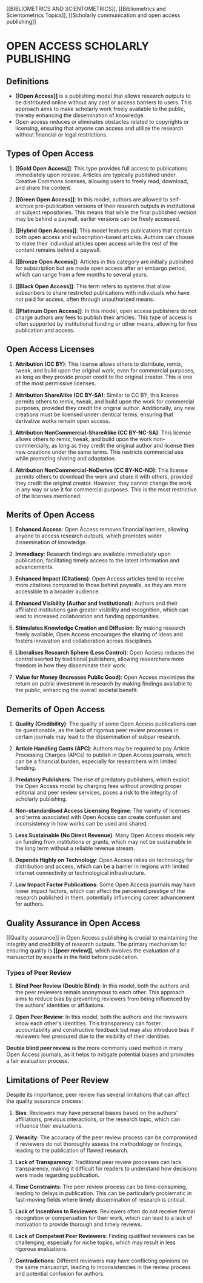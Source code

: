 [[BIBLIOMETRICS AND SCIENTOMETRICS]], [[Bibliometrics and Scientometrics Topics]], [[Scholarly communication and open access publishing]]
# OPEN ACCESS SCHOLARLY PUBLISHING
## Definitions
- **[[Open Access]]** is a publishing model that allows research outputs to be distributed online without any cost or access barriers to users. This approach aims to make scholarly work freely available to the public, thereby enhancing the dissemination of knowledge. 
- Open access reduces or eliminates obstacles related to copyrights or licensing, ensuring that anyone can access and utilize the research without financial or legal restrictions.

## Types of Open Access
1. **[[Gold Open Access]]**: This type provides full access to publications immediately upon release. Articles are typically published under Creative Commons licenses, allowing users to freely read, download, and share the content.
    
2. **[[Green Open Access]]**: In this model, authors are allowed to self-archive pre-publication versions of their research outputs in institutional or subject repositories. This means that while the final published version may be behind a paywall, earlier versions can be freely accessed.
    
3. **[[Hybrid Open Access]]**: This model features publications that contain both open access and subscription-based articles. Authors can choose to make their individual articles open access while the rest of the content remains behind a paywall.
    
4. **[[Bronze Open Access]]**: Articles in this category are initially published for subscription but are made open access after an embargo period, which can range from a few months to several years.
    
5. **[[Black Open Access]]**: This term refers to systems that allow subscribers to share restricted publications with individuals who have not paid for access, often through unauthorized means.
    
6. **[[Platinum Open Access]]**: In this model, open access publishers do not charge authors any fees to publish their articles. This type of access is often supported by institutional funding or other means, allowing for free publication and access.

## Open Access Licenses
1. **Attribution (CC BY)**: This license allows others to distribute, remix, tweak, and build upon the original work, even for commercial purposes, as long as they provide proper credit to the original creator. This is one of the most permissive licenses.
    
2. **Attribution ShareAlike (CC BY-SA)**: Similar to CC BY, this license permits others to remix, tweak, and build upon the work for commercial purposes, provided they credit the original author. Additionally, any new creations must be licensed under identical terms, ensuring that derivative works remain open access.
    
3. **Attribution NonCommercial-ShareAlike (CC BY-NC-SA)**: This license allows others to remix, tweak, and build upon the work non-commercially, as long as they credit the original author and license their new creations under the same terms. This restricts commercial use while promoting sharing and adaptation.
    
4. **Attribution NonCommercial-NoDerivs (CC BY-NC-ND)**: This license permits others to download the work and share it with others, provided they credit the original creator. However, they cannot change the work in any way or use it for commercial purposes. This is the most restrictive of the licenses mentioned.

## Merits of Open Access

1. **Enhanced Access**: Open Access removes financial barriers, allowing anyone to access research outputs, which promotes wider dissemination of knowledge.
    
2. **Immediacy**: Research findings are available immediately upon publication, facilitating timely access to the latest information and advancements.
    
3. **Enhanced Impact (Citations)**: Open Access articles tend to receive more citations compared to those behind paywalls, as they are more accessible to a broader audience.
    
4. **Enhanced Visibility (Author and Institutional)**: Authors and their affiliated institutions gain greater visibility and recognition, which can lead to increased collaboration and funding opportunities.
    
5. **Stimulates Knowledge Creation and Diffusion**: By making research freely available, Open Access encourages the sharing of ideas and fosters innovation and collaboration across disciplines.
    
6. **Liberalises Research Sphere (Less Control)**: Open Access reduces the control exerted by traditional publishers, allowing researchers more freedom in how they disseminate their work.
    
7. **Value for Money (Increases Public Good)**: Open Access maximizes the return on public investment in research by making findings available to the public, enhancing the overall societal benefit.
    

## Demerits of Open Access

1. **Quality (Credibility)**: The quality of some Open Access publications can be questionable, as the lack of rigorous peer review processes in certain journals may lead to the dissemination of subpar research.
    
2. **Article Handling Costs (APC)**: Authors may be required to pay Article Processing Charges (APCs) to publish in Open Access journals, which can be a financial burden, especially for researchers with limited funding.
    
3. **Predatory Publishers**: The rise of predatory publishers, which exploit the Open Access model by charging fees without providing proper editorial and peer review services, poses a risk to the integrity of scholarly publishing.
    
4. **Non-standardised Access Licensing Regime**: The variety of licenses and terms associated with Open Access can create confusion and inconsistency in how works can be used and shared.
    
5. **Less Sustainable (No Direct Revenue)**: Many Open Access models rely on funding from institutions or grants, which may not be sustainable in the long term without a reliable revenue stream.
    
6. **Depends Highly on Technology**: Open Access relies on technology for distribution and access, which can be a barrier in regions with limited internet connectivity or technological infrastructure.
    
7. **Low Impact Factor Publications**: Some Open Access journals may have lower impact factors, which can affect the perceived prestige of the research published in them, potentially influencing career advancement for authors.
    

## Quality Assurance in Open Access

[[Quality assurance]] in Open Access publishing is crucial to maintaining the integrity and credibility of research outputs. The primary mechanism for ensuring quality is **[[peer review]]**, which involves the evaluation of a manuscript by experts in the field before publication.

### Types of Peer Review

1. **Blind Peer Review (Double Blind)**: In this model, both the authors and the peer reviewers remain anonymous to each other. This approach aims to reduce bias by preventing reviewers from being influenced by the authors' identities or affiliations.
    
2. **Open Peer Review**: In this model, both the authors and the reviewers know each other's identities. This transparency can foster accountability and constructive feedback but may also introduce bias if reviewers feel pressured due to the visibility of their identities.
    

**Double blind peer review** is the more commonly used method in many Open Access journals, as it helps to mitigate potential biases and promotes a fair evaluation process.

## Limitations of Peer Review

Despite its importance, peer review has several limitations that can affect the quality assurance process:

1. **Bias**: Reviewers may have personal biases based on the authors' affiliations, previous interactions, or the research topic, which can influence their evaluations.
    
2. **Veracity**: The accuracy of the peer review process can be compromised if reviewers do not thoroughly assess the methodology or findings, leading to the publication of flawed research.
    
3. **Lack of Transparency**: Traditional peer review processes can lack transparency, making it difficult for readers to understand how decisions were made regarding publication.
    
4. **Time Constraints**: The peer review process can be time-consuming, leading to delays in publication. This can be particularly problematic in fast-moving fields where timely dissemination of research is critical.
    
5. **Lack of Incentives to Reviewers**: Reviewers often do not receive formal recognition or compensation for their work, which can lead to a lack of motivation to provide thorough and timely reviews.
    
6. **Lack of Competent Peer Reviewers**: Finding qualified reviewers can be challenging, especially for niche topics, which may result in less rigorous evaluations.
    
7. **Contradictions**: Different reviewers may have conflicting opinions on the same manuscript, leading to inconsistencies in the review process and potential confusion for authors.